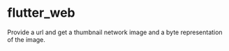# flutter_web

Provide a url and get a thumbnail network image and a byte representation of the image.
